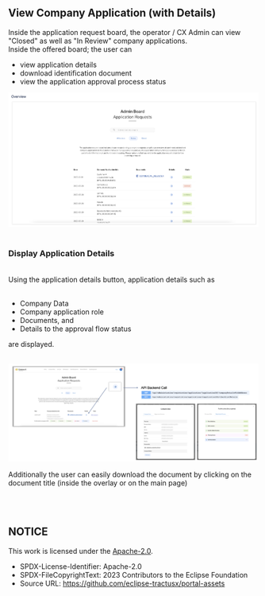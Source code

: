 ## View Company Application (with Details)

Inside the application request board, the operator / CX Admin can view "Closed" as well as "In Review" company applications.
<br>
Inside the offered board; the user can

- view application details
- download identification document
- view the application approval process status

<img width="1030" alt="image" src="https://raw.githubusercontent.com/eclipse-tractusx/portal-assets/main/docs/static/application-requests-overview-wide.png">
<br>
<br>

### Display Application Details

<br>
Using the application details button, application details such as
<br>
<br>

- Company Data
- Company application role
- Documents, and
- Details to the approval flow status

are displayed.

<br>
<img width="1633" alt="image" src="https://raw.githubusercontent.com/eclipse-tractusx/portal-assets/main/docs/static/application-requests-details-api-call.png">
<br>

Additionally the user can easily download the document by clicking on the document title (inside the overlay or on the main page)

<br>
<br>

## NOTICE

This work is licensed under the [Apache-2.0](https://www.apache.org/licenses/LICENSE-2.0).

- SPDX-License-Identifier: Apache-2.0
- SPDX-FileCopyrightText: 2023 Contributors to the Eclipse Foundation
- Source URL: https://github.com/eclipse-tractusx/portal-assets
